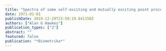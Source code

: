 ```yaml
---
title: "Spectra of some self-exciting and mutually exciting point processes"
date: 1971-01-01
publishDate: 2019-12-29T23:50:19.841150Z
authors: ["Alan G Hawkes"]
publication_types: ["2"]
abstract: ""
featured: false
publication: "*Biometrika*"
---
```


